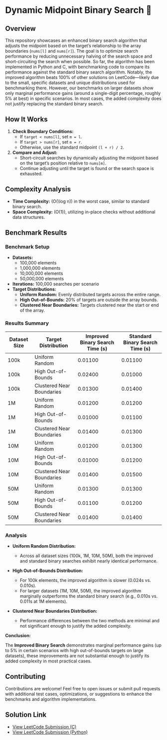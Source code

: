 # Dynamic Midpoint Binary Search 🚀

## Overview

This repository showcases an enhanced binary search algorithm that adjusts the midpoint based on the target’s relationship to the array boundaries (`nums[l]` and `nums[r]`). The goal is to optimize search performance by reducing unnecessary halving of the search space and short-circuiting the search when possible. So far, the algorithm has been implemented in Python and C, with benchmarking code to compare its performance against the standard binary search algorithm. Notably, the improved algorithm beats 100% of other solutions on LeetCode—likely due to the small, specific datasets and unique distributions used for benchmarking there. However, our benchmarks on larger datasets show only marginal performance gains (around a single-digit percentage, roughly 5% at best) in specific scenarios. In most cases, the added complexity does not justify replacing the standard binary search.

## How It Works

1. **Check Boundary Conditions:**
   - If `target < nums[l]`, set `m = l`.
   - If `target > nums[r]`, set `m = r`.
   - Otherwise, use the standard midpoint `(l + r) / 2`.
2. **Compare and Adjust:**
   - Short-circuit searches by dynamically adjusting the midpoint based on the target’s position relative to `nums[m]`.
   - Continue adjusting until the target is found or the search space is exhausted.

## Complexity Analysis

- **Time Complexity:** \(O(\log n)\) in the worst case, similar to standard binary search.
- **Space Complexity:** \(O(1)\), utilizing in-place checks without additional data structures.

## Benchmark Results

### **Benchmark Setup**

- **Datasets:**
  - 100,000 elements
  - 1,000,000 elements
  - 10,000,000 elements
  - 50,000,000 elements
- **Iterations:** 100,000 searches per scenario
- **Target Distributions:**
  - **Uniform Random:** Evenly distributed targets across the entire range.
  - **High Out-of-Bounds:** 20% of targets are outside the array bounds.
  - **Clustered Near Boundaries:** Targets clustered near the start or end of the array.

### **Results Summary**

| Dataset Size | Target Distribution       | Improved Binary Search Time (s) | Standard Binary Search Time (s) |
|--------------|---------------------------|---------------------------------|---------------------------------|
| 100k         | Uniform Random            | 0.01100                         | 0.01100                         |
| 100k         | High Out-of-Bounds        | 0.02400                         | 0.01000                         |
| 100k         | Clustered Near Boundaries | 0.01300                         | 0.01400                         |
| 1M           | Uniform Random            | 0.01200                         | 0.01200                         |
| 1M           | High Out-of-Bounds        | 0.01000                         | 0.01100                         |
| 1M           | Clustered Near Boundaries | 0.01400                         | 0.01300                         |
| 10M          | Uniform Random            | 0.01200                         | 0.01300                         |
| 10M          | High Out-of-Bounds        | 0.01000                         | 0.01200                         |
| 10M          | Clustered Near Boundaries | 0.01400                         | 0.01500                         |
| 50M          | Uniform Random            | 0.01300                         | 0.01300                         |
| 50M          | High Out-of-Bounds        | 0.01100                         | 0.01200                         |
| 50M          | Clustered Near Boundaries | 0.01400                         | 0.01400                         |

### **Analysis**

- **Uniform Random Distribution:**
  - Across all dataset sizes (100k, 1M, 10M, 50M), both the improved and standard binary searches exhibit nearly identical performance.
  
- **High Out-of-Bounds Distribution:**
  - For 100k elements, the improved algorithm is slower (0.024s vs. 0.010s).
  - For larger datasets (1M, 10M, 50M), the improved algorithm marginally outperforms the standard binary search (e.g., 0.010s vs. 0.011s at 1M elements).
  
- **Clustered Near Boundaries Distribution:**
  - Performance differences between the two methods are minimal and not significant enough to justify the added complexity.

**Conclusion:**

The **Improved Binary Search** demonstrates marginal performance gains (up to 5% in certain scenarios with high out-of-bounds targets on large datasets), these improvements are not substantial enough to justify its added complexity in most practical cases.

## Contributing

Contributions are welcome! Feel free to open issues or submit pull requests with additional test cases, optimizations, or suggestions to enhance the benchmarks and algorithm implementations.

## Solution Link

- [View LeetCode Submission (C)](https://leetcode.com/problems/binary-search/submissions/1526367344)
- [View LeetCode Submission (Python)](https://leetcode.com/problems/binary-search/submissions/1525837756)
